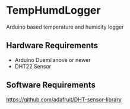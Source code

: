 TempHumdLogger
==============

Arduino based temperature and humidity logger


Hardware Requirements
---------------------
* Arduino Duemilanove or newer
* DHT22 Sensor

Software Requirements
---------------------

https://github.com/adafruit/DHT-sensor-library
